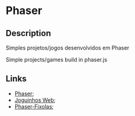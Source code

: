 # Phaser

## Description

Simples projetos/jogos desenvolvidos em Phaser

Simple projects/games build in phaser.js

## Links
- [Phaser](https://phaser.io/);
- [Joguinhos Web](https://joguinhosweb.netlify.app/);
- [Phaser-Fixolas](https://201flaviosilva.bitbucket.io/src/Labs/Phaser/index.html);
